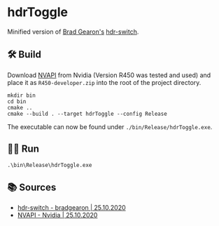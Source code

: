 # hdrToggle

Minified version of [Brad Gearon's](https://github.com/bradgearon) [hdr-switch](https://github.com/bradgearon/hdr-switch).

## 🛠 Build

Download [NVAPI](https://developer.nvidia.com/gameworksdownload#?search=nvapi) from Nvidia (Version R450 was tested and used) and place it as `R450-developer.zip` into the root of the project directory.

```
mkdir bin
cd bin
cmake ..
cmake --build . --target hdrToggle --config Release
```

The executable can now be found under `./bin/Release/hdrToggle.exe`.

## 🏃‍♂️ Run

```
.\bin\Release\hdrToggle.exe
```



## 📚 Sources

* [hdr-switch - bradgearon | 25.10.2020](https://github.com/bradgearon/hdr-switch)
* [NVAPI - Nvidia | 25.10.2020](https://developer.nvidia.com/gameworksdownload#?search=nvapi)